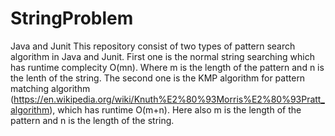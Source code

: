 # StringProblem
Java and Junit
This repository consist of two types of pattern search algorithm in Java and Junit. First one is the normal string searching which has runtime complecity O(mn).
Where m is the length of the pattern and n is the lenth of the string.
The second one is the KMP algorithm for pattern matching algorithm (https://en.wikipedia.org/wiki/Knuth%E2%80%93Morris%E2%80%93Pratt_algorithm), which has runtime O(m+n).
Here also m is the length of the pattern and n is the length of the string.
